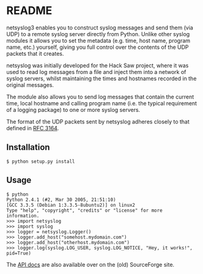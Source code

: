 README
======

netsyslog3 enables you to construct syslog messages and send them (via
UDP) to a remote syslog server directly from Python. Unlike other
syslog modules it allows you to set the metadata (e.g. time, host
name, program name, etc.) yourself, giving you full control over the
contents of the UDP packets that it creates.

netsyslog was initially developed for the Hack Saw project, where it
was used to read log messages from a file and inject them into a
network of syslog servers, whilst maintaining the times and hostnames
recorded in the original messages.

The module also allows you to send log messages that contain the
current time, local hostname and calling program name (i.e. the
typical requirement of a logging package) to one or more syslog
servers.

The format of the UDP packets sent by netsyslog adheres closely to
that defined in [RFC 3164][].

[RFC 3164]: http://tools.ietf.org/html/rfc3164

Installation
------------

    $ python setup.py install

Usage
-----

    $ python
    Python 2.4.1 (#2, Mar 30 2005, 21:51:10)
    [GCC 3.3.5 (Debian 1:3.3.5-8ubuntu2)] on linux2
    Type "help", "copyright", "credits" or "license" for more
    information.
    >>> import netsyslog
    >>> import syslog
    >>> logger = netsyslog.Logger()
    >>> logger.add_host("somehost.mydomain.com")
    >>> logger.add_host("otherhost.mydomain.com")
    >>> logger.log(syslog.LOG_USER, syslog.LOG_NOTICE, "Hey, it works!", pid=True)

The [API docs][] are also available over on the (old) SourceForge site.

[API docs]: http://hacksaw.sourceforge.net/netsyslog/doc/
